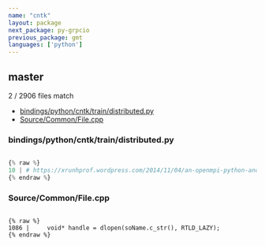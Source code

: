 ```yaml
---
name: "cntk"
layout: package
next_package: py-grpcio
previous_package: gmt
languages: ['python']
---
```

## master
2 / 2906 files match

 - [bindings/python/cntk/train/distributed.py](#bindingspythoncntktraindistributedpy)
 - [Source/Common/File.cpp](#sourcecommonfilecpp)

### bindings/python/cntk/train/distributed.py

```python

{% raw %}
10 | # https://xrunhprof.wordpress.com/2014/11/04/an-openmpi-python-and-dlopen-issue/
{% endraw %}

```
### Source/Common/File.cpp

```

{% raw %}
1086 |     void* handle = dlopen(soName.c_str(), RTLD_LAZY);
{% endraw %}

```